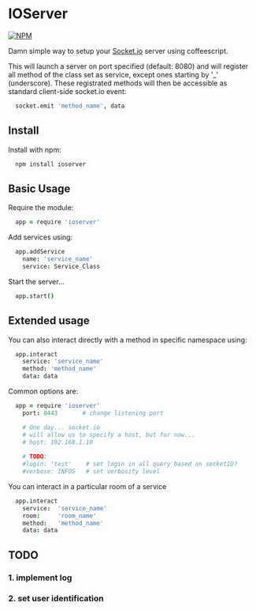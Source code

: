 # IOServer

[![NPM](https://nodei.co/npm/ioserver.png?compact=true)](https://nodei.co/npm/ioserver/)

Damn simple way to setup your [Socket.io](http://socket.io) server using coffeescript.

This will launch a server on port specified (default: 8080) and will register all method of the class set as service, except ones starting by '_' (underscore).
These registrated methods will then be accessible as standard client-side socket.io event:

```coffeescript
  socket.emit 'method_name', data
```


## Install

Install with npm:
  ```sh
    npm install ioserver
  ```
  
## Basic Usage

Require the module:
  ```coffeescript
    app = require 'ioserver'
  ```

Add services using:
  ```coffeescript
    app.addService
      name: 'service_name'
      service: Service_Class
  ```

Start the server...
  ```coffeescript
    app.start()
  ```


## Extended usage

You can also interact directly with a method in specific namespace using:
  ```coffeescript
    app.interact
      service: 'service_name'
      method: 'method_name'
      data: data
  ```

Common options are:
  ```coffeescript
    app = require 'ioserver'
      port: 8443       # change listening port

      # One day... socket.io
      # will allow us to specify a host, but for now...
      # host: 192.168.1.10
      
      # TODO: 
      #login: 'test'    # set login in all query based on socketID?
      #verbose: INFOS   # set verbosity level

  ```
You can interact in a particular room of a service
  ```coffeescript
    app.interact
      service:  'service_name'
      room:     'room_name'
      method:   'method_name'
      data: data
  ```

## TODO

### 1. implement log
### 2. set user identification